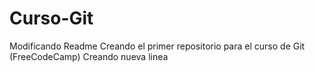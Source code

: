# Curso-Git
Modificando Readme
Creando el primer repositorio para el curso de Git (FreeCodeCamp)
Creando nueva linea 
